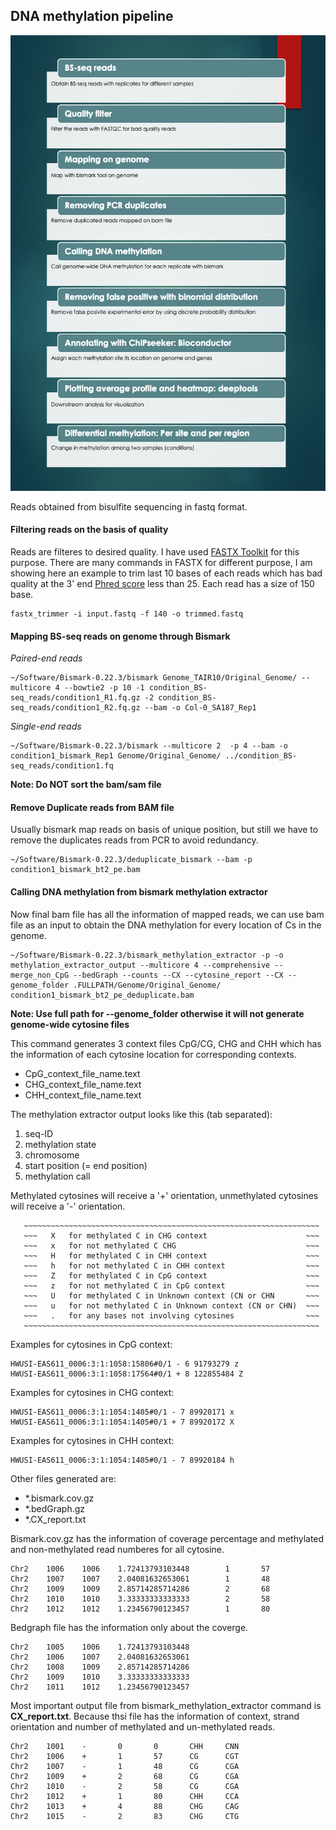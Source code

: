 ## DNA methylation pipeline

![alt text](https://github.com/kashiff007/Codes-for-Methylation-Analysis/blob/master/DNA_methylation_pipeline.png)

Reads obtained from bisulfite sequencing in fastq format.

#### Filtering reads on the basis of quality
Reads are filteres to desired quality. I have used [FASTX Toolkit](http://hannonlab.cshl.edu/fastx_toolkit/commandline.html) for this purpose. There are many commands in FASTX for different purpose, I am showing here an example to trim last 10 bases of each reads which has bad quality at the 3' end [Phred score](https://en.wikipedia.org/wiki/Phred_quality_score#:~:text=A%20Phred%20quality%20score%20is,in%20the%20Human%20Genome%20Project) less than 25. Each read has a size of 150 base.

```{r, engine='bash', count_lines}
fastx_trimmer -i input.fastq -f 140 -o trimmed.fastq
```
#### Mapping BS-seq reads on genome through Bismark

*Paired-end reads*
```{r, engine='bash', count_lines}
~/Software/Bismark-0.22.3/bismark Genome_TAIR10/Original_Genome/ --multicore 4 --bowtie2 -p 10 -1 condition_BS-seq_reads/condition1_R1.fq.gz -2 condition_BS-seq_reads/condition1_R2.fq.gz --bam -o Col-0_SA187_Rep1
```
*Single-end reads*
```{r, engine='bash', count_lines}
~/Software/Bismark-0.22.3/bismark --multicore 2  -p 4 --bam -o condition1_bismark_Rep1 Genome/Original_Genome/ ../condition_BS-seq_reads/condition1.fq
```

**Note: Do NOT sort the bam/sam file** 

#### Remove Duplicate reads from BAM file

Usually bismark map reads on basis of unique position, but still we have to remove the duplicates reads from PCR to avoid redundancy.
```{r, engine='bash', count_lines}
~/Software/Bismark-0.22.3/deduplicate_bismark --bam -p condition1_bismark_bt2_pe.bam
```

#### Calling DNA methylation from bismark methylation extractor

Now final bam file has all the information of mapped reads, we can use bam file as an input to obtain the DNA methylation for every location of Cs in the genome. 
```{r, engine='bash', count_lines}
~/Software/Bismark-0.22.3/bismark_methylation_extractor -p -o methylation_extractor_output --multicore 4 --comprehensive --merge_non_CpG --bedGraph --counts --CX --cytosine_report --CX --genome_folder .FULLPATH/Genome/Original_Genome/ condition1_bismark_bt2_pe_deduplicate.bam
```
**Note: Use full path for --genome_folder otherwise it will not generate genome-wide cytosine files**

This command generates 3 context files CpG/CG, CHG and CHH which has the information of each cytosine location for corresponding contexts. 
- CpG_context_file_name.text
- CHG_context_file_name.text
- CHH_context_file_name.text

The methylation extractor output looks like this (tab separated):
1. seq-ID
2. methylation state
3. chromosome
4. start position (= end position)
5. methylation call

Methylated cytosines will receive a '+' orientation, unmethylated cytosines will receive a '-'
orientation. 

       ~~~~~~~~~~~~~~~~~~~~~~~~~~~~~~~~~~~~~~~~~~~~~~~~~~~~~~~~~~~~~~~~~~
       ~~~   X   for methylated C in CHG context                      ~~~
       ~~~   x   for not methylated C CHG                             ~~~
       ~~~   H   for methylated C in CHH context                      ~~~
       ~~~   h   for not methylated C in CHH context                  ~~~
       ~~~   Z   for methylated C in CpG context                      ~~~
       ~~~   z   for not methylated C in CpG context                  ~~~
       ~~~   U   for methylated C in Unknown context (CN or CHN       ~~~
       ~~~   u   for not methylated C in Unknown context (CN or CHN)  ~~~
       ~~~   .   for any bases not involving cytosines                ~~~
       ~~~~~~~~~~~~~~~~~~~~~~~~~~~~~~~~~~~~~~~~~~~~~~~~~~~~~~~~~~~~~~~~~~


Examples for cytosines in CpG context:
```
HWUSI-EAS611_0006:3:1:1058:15806#0/1 - 6 91793279 z
HWUSI-EAS611_0006:3:1:1058:17564#0/1 + 8 122855484 Z
```
Examples for cytosines in CHG context:
```
HWUSI-EAS611_0006:3:1:1054:1405#0/1 - 7 89920171 x
HWUSI-EAS611_0006:3:1:1054:1405#0/1 + 7 89920172 X
```
Examples for cytosines in CHH context:
```
HWUSI-EAS611_0006:3:1:1054:1405#0/1 - 7 89920184 h 
```

Other files generated are:
* *.bismark.cov.gz
* *.bedGraph.gz
* *.CX_report.txt

Bismark.cov.gz has the information of coverage percentage and methylated and non-methylated read numberes for all cytosine.
```
Chr2    1006    1006    1.72413793103448        1       57
Chr2    1007    1007    2.04081632653061        1       48
Chr2    1009    1009    2.85714285714286        2       68
Chr2    1010    1010    3.33333333333333        2       58
Chr2    1012    1012    1.23456790123457        1       80
```
Bedgraph file has the information only about the coverge.
```
Chr2    1005    1006    1.72413793103448
Chr2    1006    1007    2.04081632653061
Chr2    1008    1009    2.85714285714286
Chr2    1009    1010    3.33333333333333
Chr2    1011    1012    1.23456790123457
```
Most important output file from bismark_methylation_extractor command is **CX_report.txt**. Because thsi file has the information of context, strand orientation and number of methylated and un-methylated reads.
```
Chr2    1001    -       0       0       CHH     CNN
Chr2    1006    +       1       57      CG      CGT
Chr2    1007    -       1       48      CG      CGA
Chr2    1009    +       2       68      CG      CGA
Chr2    1010    -       2       58      CG      CGA
Chr2    1012    +       1       80      CHH     CCA
Chr2    1013    +       4       88      CHG     CAG
Chr2    1015    -       2       83      CHG     CTG
```





